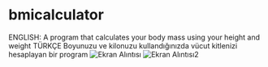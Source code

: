 # bmicalculator
ENGLISH:
A program that calculates your body mass using your height and weight
TÜRKÇE
Boyunuzu ve kilonuzu kullandığınızda vücut kitlenizi hesaplayan bir program
![Ekran Alıntısı](https://github.com/oemreertas/bmicalculator/assets/121048157/a6d3eca8-e311-49a4-baa7-1415935b55cb)
![Ekran Alıntısı2](https://github.com/oemreertas/bmicalculator/assets/121048157/9e9f6781-c5b4-4c78-a0e3-c45b1d5408db)
